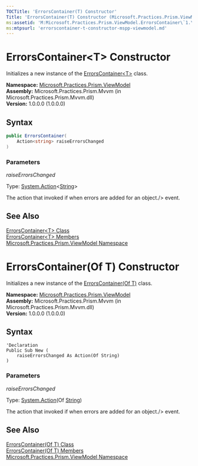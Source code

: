 ```yaml
---
TOCTitle: 'ErrorsContainer(T) Constructor'
Title: 'ErrorsContainer(T) Constructor (Microsoft.Practices.Prism.ViewModel)'
ms:assetid: 'M:Microsoft.Practices.Prism.ViewModel.ErrorsContainer\`1.\#ctor(System.Action{System.String})'
ms:mtpsurl: 'errorscontainer-t-constructor-mspp-viewmodel.md'
---
```



# ErrorsContainer&lt;T&gt; Constructor

Initializes a new instance of the [ErrorsContainer&lt;T&gt;](/patterns-practices/reference/errorscontainer-t-class-mspp-viewmodel) class.

**Namespace:** [Microsoft.Practices.Prism.ViewModel](/patterns-practices/reference/mspp-viewmodel-namespace)<br/>
**Assembly:** Microsoft.Practices.Prism.Mvvm (in Microsoft.Practices.Prism.Mvvm.dll)<br/>
**Version:** 1.0.0.0 (1.0.0.0)

## Syntax

```C#
public ErrorsContainer(
	Action<string> raiseErrorsChanged
)
```
### Parameters

*raiseErrorsChanged*

Type: [System.Action](http://msdn.microsoft.com/en-us/library/018hxwa8)&lt;[String](http://msdn.microsoft.com/en-us/library/s1wwdcbf)&gt;

The action that invoked if when errors are added for an object./&gt; event.

## See Also

[ErrorsContainer&lt;T&gt; Class](/patterns-practices/reference/errorscontainer-t-class-mspp-viewmodel)<br/>
[ErrorsContainer&lt;T&gt; Members](/patterns-practices/reference/errorscontainer-t-members-mspp-viewmodel)<br/>
[Microsoft.Practices.Prism.ViewModel Namespace](/patterns-practices/reference/mspp-viewmodel-namespace)<br/>

# ErrorsContainer(Of T) Constructor

Initializes a new instance of the [ErrorsContainer(Of T)](/patterns-practices/reference/errorscontainer-t-class-mspp-viewmodel) class.

**Namespace:** [Microsoft.Practices.Prism.ViewModel](/patterns-practices/reference/mspp-viewmodel-namespace)<br/>
**Assembly:** Microsoft.Practices.Prism.Mvvm (in Microsoft.Practices.Prism.Mvvm.dll)<br/>
**Version:** 1.0.0.0 (1.0.0.0)

## Syntax

```VB
'Declaration
Public Sub New ( 
	raiseErrorsChanged As Action(Of String)
)
```
### Parameters

*raiseErrorsChanged*

Type: [System.Action](http://msdn.microsoft.com/en-us/library/018hxwa8)(Of [String](http://msdn.microsoft.com/en-us/library/s1wwdcbf))

The action that invoked if when errors are added for an object./&gt; event.

## See Also

[ErrorsContainer(Of T) Class](/patterns-practices/reference/errorscontainer-t-class-mspp-viewmodel)<br/>
[ErrorsContainer(Of T) Members](/patterns-practices/reference/errorscontainer-t-members-mspp-viewmodel)<br/>
[Microsoft.Practices.Prism.ViewModel Namespace](/patterns-practices/reference/mspp-viewmodel-namespace)<br/>